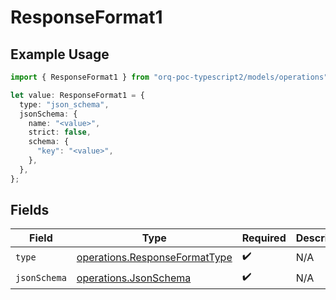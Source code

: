 # ResponseFormat1

## Example Usage

```typescript
import { ResponseFormat1 } from "orq-poc-typescript2/models/operations";

let value: ResponseFormat1 = {
  type: "json_schema",
  jsonSchema: {
    name: "<value>",
    strict: false,
    schema: {
      "key": "<value>",
    },
  },
};
```

## Fields

| Field                                                                          | Type                                                                           | Required                                                                       | Description                                                                    |
| ------------------------------------------------------------------------------ | ------------------------------------------------------------------------------ | ------------------------------------------------------------------------------ | ------------------------------------------------------------------------------ |
| `type`                                                                         | [operations.ResponseFormatType](../../models/operations/responseformattype.md) | :heavy_check_mark:                                                             | N/A                                                                            |
| `jsonSchema`                                                                   | [operations.JsonSchema](../../models/operations/jsonschema.md)                 | :heavy_check_mark:                                                             | N/A                                                                            |